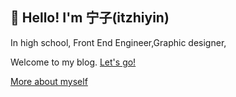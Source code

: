 ## 👋 Hello! I'm 宁子(itzhiyin)

In high school, Front End Engineer,Graphic designer,

Welcome to my blog. [Let's go!](https://blog.itzhiyin.com/)

[More about myself](https://blog.itzhiyin.com/about.html)
